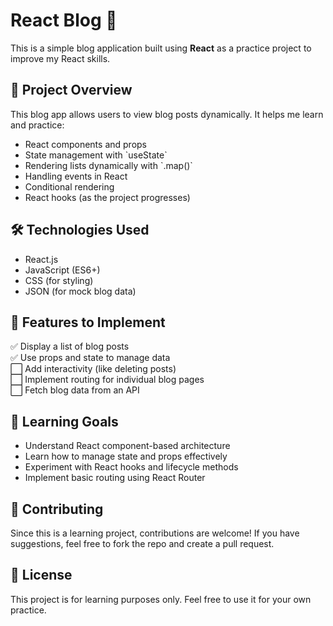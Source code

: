 # React Blog 📝

This is a simple blog application built using **React** as a practice project to improve my React skills.

## 🚀 Project Overview
This blog app allows users to view blog posts dynamically. It helps me learn and practice:
- React components and props
- State management with \`useState\`
- Rendering lists dynamically with \`.map()\`
- Handling events in React
- Conditional rendering
- React hooks (as the project progresses)

## 🛠️ Technologies Used
- React.js
- JavaScript (ES6+)
- CSS (for styling)
- JSON (for mock blog data)


## 📌 Features to Implement
✅ Display a list of blog posts  
✅ Use props and state to manage data  
⬜ Add interactivity (like deleting posts)  
⬜ Implement routing for individual blog pages  
⬜ Fetch blog data from an API  

## 🌱 Learning Goals
- Understand React component-based architecture
- Learn how to manage state and props effectively
- Experiment with React hooks and lifecycle methods
- Implement basic routing using React Router

## 🤝 Contributing
Since this is a learning project, contributions are welcome! If you have suggestions, feel free to fork the repo and create a pull request.

## 📜 License
This project is for learning purposes only. Feel free to use it for your own practice.

